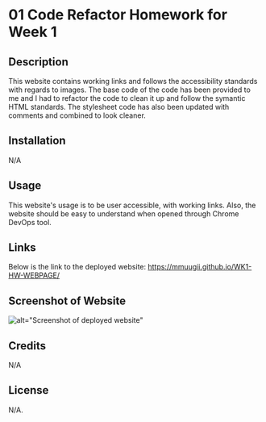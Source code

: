 # 01 Code Refactor Homework for Week 1

## Description

This website contains working links and follows the accessibility standards with regards to images. The base code of the code has been provided to me and I had to refactor the code to clean it up and follow the symantic HTML standards. The stylesheet code has also been updated with comments and combined to look cleaner.

## Installation

N/A

## Usage

This website's usage is to be user accessible, with working links. Also, the website should be easy to understand when opened through Chrome DevOps tool.

## Links

Below is the link to the deployed website:
https://mmuugii.github.io/WK1-HW-WEBPAGE/

## Screenshot of Website

![alt="Screenshot of deployed website"](./assets/image_2.png)

## Credits

N/A

## License

N/A.
